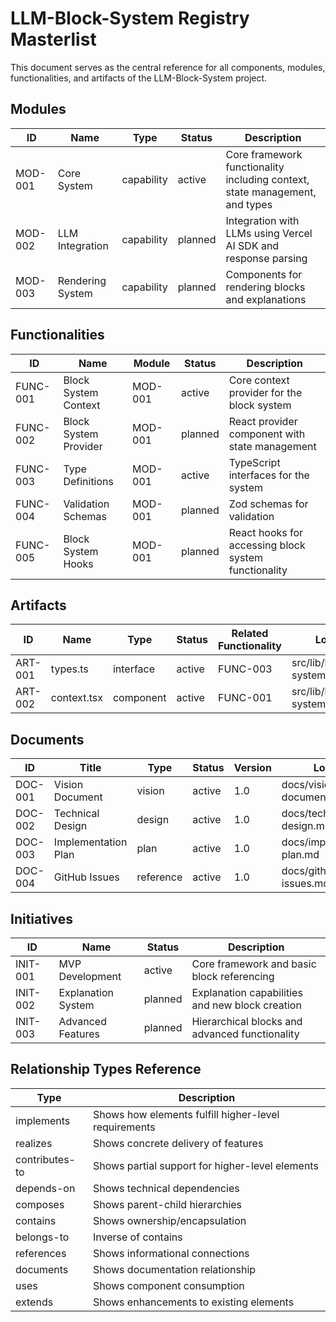 # LLM-Block-System Registry Masterlist

This document serves as the central reference for all components, modules, functionalities, and artifacts of the LLM-Block-System project.

## Modules

| ID | Name | Type | Status | Description |
|----|------|------|--------|-------------|
| MOD-001 | Core System | capability | active | Core framework functionality including context, state management, and types |
| MOD-002 | LLM Integration | capability | planned | Integration with LLMs using Vercel AI SDK and response parsing |
| MOD-003 | Rendering System | capability | planned | Components for rendering blocks and explanations |

## Functionalities

| ID | Name | Module | Status | Description |
|----|------|--------|--------|-------------|
| FUNC-001 | Block System Context | MOD-001 | active | Core context provider for the block system |
| FUNC-002 | Block System Provider | MOD-001 | planned | React provider component with state management |
| FUNC-003 | Type Definitions | MOD-001 | active | TypeScript interfaces for the system |
| FUNC-004 | Validation Schemas | MOD-001 | planned | Zod schemas for validation |
| FUNC-005 | Block System Hooks | MOD-001 | planned | React hooks for accessing block system functionality |

## Artifacts

| ID | Name | Type | Status | Related Functionality | Location |
|----|------|------|--------|----------------------|----------|
| ART-001 | types.ts | interface | active | FUNC-003 | src/lib/block-system/types.ts |
| ART-002 | context.tsx | component | active | FUNC-001 | src/lib/block-system/context.tsx |

## Documents

| ID | Title | Type | Status | Version | Location |
|----|-------|------|--------|---------|----------|
| DOC-001 | Vision Document | vision | active | 1.0 | docs/vision-document.md |
| DOC-002 | Technical Design | design | active | 1.0 | docs/technical-design.md |
| DOC-003 | Implementation Plan | plan | active | 1.0 | docs/implementation-plan.md |
| DOC-004 | GitHub Issues | reference | active | 1.0 | docs/github-issues.md |

## Initiatives

| ID | Name | Status | Description |
|----|------|--------|-------------|
| INIT-001 | MVP Development | active | Core framework and basic block referencing |
| INIT-002 | Explanation System | planned | Explanation capabilities and new block creation |
| INIT-003 | Advanced Features | planned | Hierarchical blocks and advanced functionality |

## Relationship Types Reference

| Type | Description |
|------|-------------|
| implements | Shows how elements fulfill higher-level requirements |
| realizes | Shows concrete delivery of features |
| contributes-to | Shows partial support for higher-level elements |
| depends-on | Shows technical dependencies |
| composes | Shows parent-child hierarchies |
| contains | Shows ownership/encapsulation |
| belongs-to | Inverse of contains |
| references | Shows informational connections |
| documents | Shows documentation relationship |
| uses | Shows component consumption |
| extends | Shows enhancements to existing elements |